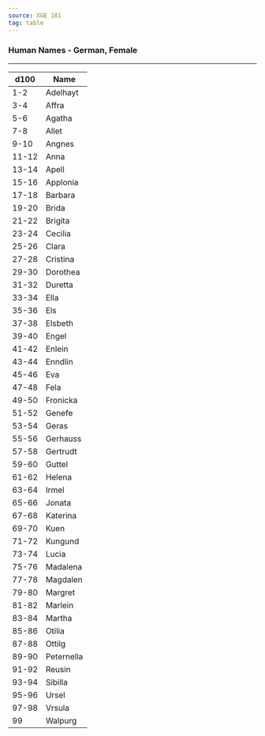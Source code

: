 ```yaml
---
source: XGE 181
tag: table
---
```


### Human Names - German, Female
---
|d100|Name|
|----|------------|
|1-2|Adelhayt|
|3-4|Affra|
|5-6|Agatha|
|7-8|Allet|
|9-10|Angnes|
|11-12|Anna|
|13-14|Apell|
|15-16|Applonia|
|17-18|Barbara|
|19-20|Brida|
|21-22|Brigita|
|23-24|Cecilia|
|25-26|Clara|
|27-28|Cristina|
|29-30|Dorothea|
|31-32|Duretta|
|33-34|Ella|
|35-36|Els|
|37-38|Elsbeth|
|39-40|Engel|
|41-42|Enlein|
|43-44|Enndlin|
|45-46|Eva|
|47-48|Fela|
|49-50|Fronicka|
|51-52|Genefe|
|53-54|Geras|
|55-56|Gerhauss|
|57-58|Gertrudt|
|59-60|Guttel|
|61-62|Helena|
|63-64|Irmel|
|65-66|Jonata|
|67-68|Katerina|
|69-70|Kuen|
|71-72|Kungund|
|73-74|Lucia|
|75-76|Madalena|
|77-78|Magdalen|
|79-80|Margret|
|81-82|Marlein|
|83-84|Martha|
|85-86|Otilia|
|87-88|Ottilg|
|89-90|Peternella|
|91-92|Reusin|
|93-94|Sibilla|
|95-96|Ursel|
|97-98|Vrsula|
|99|Walpurg|
